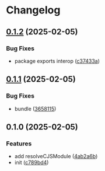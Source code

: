 # Changelog

## [0.1.2](https://github.com/CyanSalt/es-interop/compare/v0.1.1...v0.1.2) (2025-02-05)

### Bug Fixes

* package exports interop ([c37433a](https://github.com/CyanSalt/es-interop/commit/c37433a2635d3677824ec8908ea418f5f837df2c))

## [0.1.1](https://github.com/CyanSalt/es-interop/compare/v0.1.0...v0.1.1) (2025-02-05)

### Bug Fixes

* bundle ([3658115](https://github.com/CyanSalt/es-interop/commit/365811548c9115c0bad30b4a9ac9078961bd1833))

## 0.1.0 (2025-02-05)

### Features

* add resolveCJSModule ([4ab2a6b](https://github.com/CyanSalt/es-interop/commit/4ab2a6b879b05f3b7eeab67a600dbbd83ac658a6))
* init ([c789bd4](https://github.com/CyanSalt/es-interop/commit/c789bd46893f94f49ca3d23af05fdf7363c75d64))
